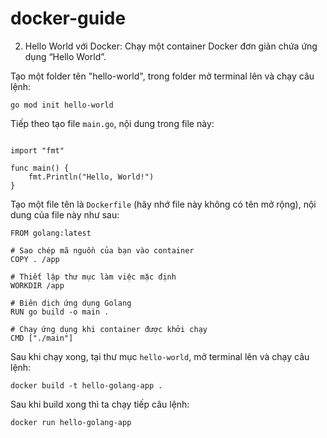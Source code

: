 # docker-guide
2. Hello World với Docker: Chạy một container Docker đơn giản chứa ứng dụng “Hello World”.

Tạo một folder tên "hello-world", trong folder mở terminal lên và chạy câu lệnh:

`go mod init hello-world`

Tiếp theo tạo file `main.go`, nội dung trong file này:

```package main

import "fmt"

func main() {
    fmt.Println("Hello, World!")
}
```

Tạo một file tên là `Dockerfile` (hãy nhớ file này không có tên mở rộng), nội dung của file này như sau:

```# Sử dụng một hình ảnh chứa Go để xây dựng ứng dụng
FROM golang:latest

# Sao chép mã nguồn của bạn vào container
COPY . /app

# Thiết lập thư mục làm việc mặc định
WORKDIR /app

# Biên dịch ứng dụng Golang
RUN go build -o main .

# Chạy ứng dụng khi container được khởi chạy
CMD ["./main"]

```

Sau khi chạy xong, tại thư mục `hello-world`, mở terminal lên và chạy câu lệnh:

`docker build -t hello-golang-app .`

Sau khi build xong thì ta chạy tiếp câu lệnh:

`docker run hello-golang-app`